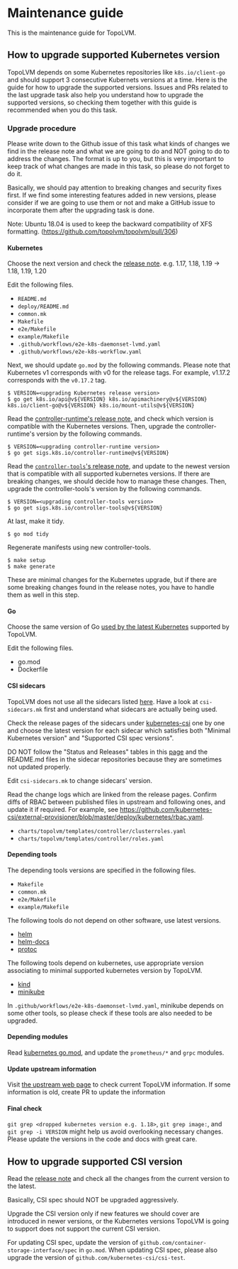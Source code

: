 Maintenance guide
=================

This is the maintenance guide for TopoLVM.

How to upgrade supported Kubernetes version
-------------------------------------------

TopoLVM depends on some Kubernetes repositories like `k8s.io/client-go` and should support 3 consecutive Kubernets versions at a time.
Here is the guide for how to upgrade the supported versions.
Issues and PRs related to the last upgrade task also help you understand how to upgrade the supported versions,
so checking them together with this guide is recommended when you do this task.

### Upgrade procedure

Please write down to the Github issue of this task what kinds of changes we find in the release note and what we are going to do and NOT going to do to address the changes.
The format is up to you, but this is very important to keep track of what changes are made in this task, so please do not forget to do it.

Basically, we should pay attention to breaking changes and security fixes first.
If we find some interesting features added in new versions, please consider if we are going to use them or not and make a GitHub issue to incorporate them after the upgrading task is done.

Note: Ubuntu 18.04 is used to keep the backward compatibility of XFS formatting. (https://github.com/topolvm/topolvm/pull/306)

#### Kubernetes

Choose the next version and check the [release note](https://kubernetes.io/docs/setup/release/notes/). e.g. 1.17, 1.18, 1.19 -> 1.18, 1.19, 1.20

Edit the following files.
- `README.md`
- `deploy/README.md`
- `common.mk`
- `Makefile`
- `e2e/Makefile`
- `example/Makefile`
- `.github/workflows/e2e-k8s-daemonset-lvmd.yaml`
- `.github/workflows/e2e-k8s-workflow.yaml`

Next, we should update `go.mod` by the following commands.
Please note that Kubernetes v1 corresponds with v0 for the release tags. For example, v1.17.2 corresponds with the `v0.17.2` tag.
```console
$ VERSION=<upgrading Kubernetes release version>
$ go get k8s.io/api@v${VERSION} k8s.io/apimachinery@v${VERSION} k8s.io/client-go@v${VERSION} k8s.io/mount-utils@v${VERSION}
```

Read the [controller-runtime's release note](https://github.com/kubernetes-sigs/controller-runtime/releases), and check which version is compatible with the Kubernetes versions.
Then, upgrade the controller-runtime's version by the following commands.

```console
$ VERSION=<upgrading controller-runtime version>
$ go get sigs.k8s.io/controller-runtime@v${VERSION}
```

Read the [`controller-tools`'s release note](https://github.com/kubernetes-sigs/controller-tools/releases), and update to the newest version that is compatible with all supported kubernetes versions. If there are breaking changes, we should decide how to manage these changes.
Then, upgrade the controller-tools's version by the following commands.

```console
$ VERSION=<upgrading controller-tools version>
$ go get sigs.k8s.io/controller-tools@v${VERSION}
```

At last, make it tidy.

```console
$ go mod tidy
```

Regenerate manifests using new controller-tools.

```console
$ make setup
$ make generate
```

These are minimal changes for the Kubernetes upgrade, but if there are some breaking changes found in the release notes, you have to handle them as well in this step.

#### Go

Choose the same version of Go [used by the latest Kubernetes](https://github.com/kubernetes/kubernetes/blob/master/go.mod) supported by TopoLVM.

Edit the following files.
- go.mod
- Dockerfile

#### CSI sidecars

TopoLVM does not use all the sidecars listed [here](https://kubernetes-csi.github.io/docs/sidecar-containers.html).
Have a look at `csi-sidecars.mk` first and understand what sidecars are actually being used.

Check the release pages of the sidecars under [kubernetes-csi](https://github.com/kubernetes-csi) one by one and choose the latest version for each sidecar which satisfies both "Minimal Kubernetes version" and "Supported CSI spec versions".

DO NOT follow the "Status and Releases" tables in this [page](https://kubernetes-csi.github.io/docs/sidecar-containers.html) and the README.md files in the sidecar repositories because they are sometimes not updated properly.

Edit `csi-sidecars.mk` to change sidecars' version.

Read the change logs which are linked from the release pages.
Confirm diffs of RBAC between published files in upstream and following ones, and update it if required.
For example, see https://github.com/kubernetes-csi/external-provisioner/blob/master/deploy/kubernetes/rbac.yaml.

- `charts/topolvm/templates/controller/clusterroles.yaml`
- `charts/topolvm/templates/controller/roles.yaml`

#### Depending tools

The depending tools versions are specified in the following files.

- `Makefile`
- `common.mk`
- `e2e/Makefile`
- `example/Makefile`

The following tools do not depend on other software, use latest versions.

- [helm](https://github.com/helm/helm/releases)
- [helm-docs](https://github.com/norwoodj/helm-docs/releases)
- [protoc](https://github.com/protocolbuffers/protobuf/releases)

The following tools depend on kubernetes, use appropriate version associating to minimal supported kubernetes version by TopoLVM.

- [kind](https://github.com/kubernetes-sigs/kind/releases)
- [minikube](https://github.com/kubernetes/minikube/releases)

In `.github/workflows/e2e-k8s-daemonset-lvmd.yaml`, minikube depends on some other tools,
so please check if these tools are also needed to be upgraded.

#### Depending modules

Read [kubernetes go.mod](https://github.com/kubernetes/kubernetes/blob/master/go.mod), and update the `prometheus/*` and `grpc` modules.

#### Update upstream information

Visit [the upstream web page](https://kubernetes-csi.github.io/docs/drivers.html) to check current TopoLVM information. If some information is old, create PR to update the information

#### Final check

`git grep <dropped kubernetes version e.g. 1.18>`, `git grep image:`, and `git grep -i VERSION` might help us avoid overlooking necessary changes.
Please update the versions in the code and docs with great care.

## How to upgrade supported CSI version

Read the [release note](https://github.com/container-storage-interface/spec/releases) and check all the changes from the current version to the latest.

Basically, CSI spec should NOT be upgraded aggressively.

Upgrade the CSI version only if new features we should cover are introduced in newer versions, or the Kubernetes versions TopoLVM is going to support does not support the current CSI version.

For updating CSI spec, update the version of `github.com/container-storage-interface/spec` in `go.mod`.
When updating CSI spec, please also upgrade the version of `github.com/kubernetes-csi/csi-test`.